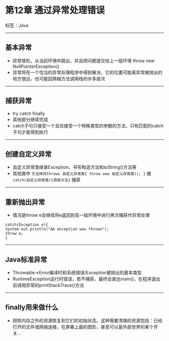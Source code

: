 # 第12章 通过异常处理错误

标签：Java

---

## 基本异常

- 异常情形，从当前环境中跳出，并且把问题提交给上一级环境 throw new NullPointerException() 
- 异常将在一个恰当的异常处理程序中得到解决，它的位置可能离异常被抛出的地方很远，也可能回跨越方法调用栈的许多层次

---

## 捕获异常

- try catch finally 
- 其他部分继续完成
- catch子句只接受一个且仅接受一个特殊类型的参数的方法，只有匹配的catch子句才能得到执行

---

## 创建自定义异常

- 自定义异常类继承Exception，书写构造方法和toString()方法等
- 其他类中 `方法体内throws 自定义异常类{ throw new 自定义异常类(); }` 被 `catch(自定义异常类){调用方法}` 捕获

---

## 重新抛出异常

- 情况是throw e会继续将e返回到高一级环境中进行再次捕获作异常处理
```
catch(Exception e){
System.out.println("Am exception was thrown");
throw e;
}
```

---

## Java标准异常

- Throwable->Error编译时和系统错误/Exception被抛出的基本类型
- RuntimeException运行时错误，若不捕获，最终会直达main()，在程序退出前调用异常的printStackTrace()方法

---

## finally用来做什么

- 把除内存之外的资源恢复到它们的初始状态。这种需要清理的资源包括：已经打开的文件或网络连接，在屏幕上画的图形，甚至可以是外部世界的某个开关...